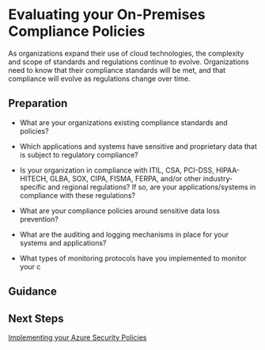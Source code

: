 
# Evaluating your On-Premises Compliance Policies

As organizations expand their use of cloud technologies, the complexity and scope of standards and regulations continue to evolve. Organizations need to know that their compliance standards will be met, and that compliance will evolve as regulations change over time. 


 

## Preparation 


 

- What are your organizations existing compliance standards and policies? 


- Which applications and systems have sensitive and proprietary data that is subject to regulatory compliance? 


- Is your organization in compliance with ITIL, CSA, PCI-DSS, HIPAA-HITECH, GLBA, SOX, CIPA, FISMA, FERPA, and/or other industry-specific and regional regulations? If so, are your applications/systems in compliance with these regulations? 


- What are your compliance policies around sensitive data loss prevention? 


- What are the auditing and logging mechanisms in place for your systems and applications? 


- What types of monitoring protocols have you implemented to monitor your c 



## Guidance 


## Next Steps
[Implementing your Azure Security Policies](Implementing-your-Azure-Security-Policies.md)
